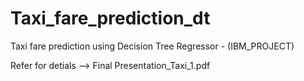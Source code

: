 # Taxi_fare_prediction_dt
Taxi fare prediction using Decision Tree Regressor - (IBM_PROJECT)

Refer for detials --> Final Presentation_Taxi_1.pdf 
